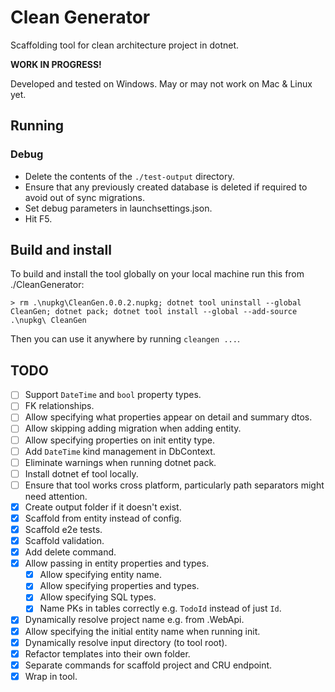 # Clean Generator
Scaffolding tool for clean architecture project in dotnet.

**WORK IN PROGRESS!**

Developed and tested on Windows. May or may not work on Mac & Linux yet.

## Running
### Debug
- Delete the contents of the `./test-output` directory.
- Ensure that any previously created database is deleted if required to avoid out of sync migrations.
- Set debug parameters in launchsettings.json.
- Hit F5.

## Build and install
To build and install the tool globally on your local machine run this from ./CleanGenerator:
```
> rm .\nupkg\CleanGen.0.0.2.nupkg; dotnet tool uninstall --global CleanGen; dotnet pack; dotnet tool install --global --add-source .\nupkg\ CleanGen
```

Then you can use it anywhere by running `cleangen ...`.

## TODO

- [ ] Support `DateTime` and `bool` property types.
- [ ] FK relationships.
- [ ] Allow specifying what properties appear on detail and summary dtos.
- [ ] Allow skipping adding migration when adding entity.
- [ ] Allow specifying properties on init entity type.
- [ ] Add `DateTime` kind management in DbContext.
- [ ] Eliminate warnings when running dotnet pack.
- [ ] Install dotnet ef tool locally.
- [ ] Ensure that tool works cross platform, particularly path separators might need attention.
- [x] Create output folder if it doesn't exist.
- [x] Scaffold from entity instead of config.
- [x] Scaffold e2e tests.
- [x] Scaffold validation.
- [x] Add delete command.
- [x] Allow passing in entity properties and types.
	- [x] Allow specifying entity name.
	- [x] Allow specifying properties and types.
	- [x] Allow specifying SQL types.
	- [x] Name PKs in tables correctly e.g. `TodoId` instead of just `Id`.
- [x] Dynamically resolve project name e.g. from <ProjectName>.WebApi.
- [x] Allow specifying the initial entity name when running init.
- [x] Dynamically resolve input directory (to tool root).
- [x] Refactor templates into their own folder.
- [x] Separate commands for scaffold project and CRU endpoint.
- [x] Wrap in tool.
